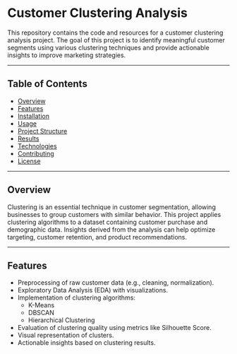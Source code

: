 # Customer Clustering Analysis

This repository contains the code and resources for a customer clustering analysis project. The goal of this project is to identify meaningful customer segments using various clustering techniques and provide actionable insights to improve marketing strategies.

---

## Table of Contents
- [Overview](#overview)
- [Features](#features)
- [Installation](#installation)
- [Usage](#usage)
- [Project Structure](#project-structure)
- [Results](#results)
- [Technologies](#technologies)
- [Contributing](#contributing)
- [License](#license)

---

## Overview

Clustering is an essential technique in customer segmentation, allowing businesses to group customers with similar behavior. This project applies clustering algorithms to a dataset containing customer purchase and demographic data. Insights derived from the analysis can help optimize targeting, customer retention, and product recommendations.

---

## Features

- Preprocessing of raw customer data (e.g., cleaning, normalization).
- Exploratory Data Analysis (EDA) with visualizations.
- Implementation of clustering algorithms:
  - K-Means
  - DBSCAN
  - Hierarchical Clustering
- Evaluation of clustering quality using metrics like Silhouette Score.
- Visual representation of clusters.
- Actionable insights based on clustering results.

